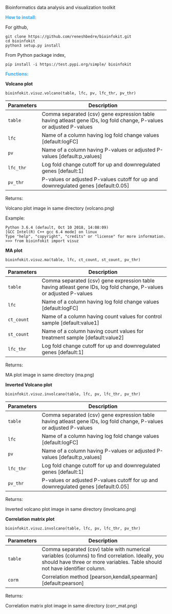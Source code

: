 Bioinformatics data analysis and visualization toolkit


**<span style="color:#33a8ff">How to install:</span>**

For github,

```
git clone https://github.com/reneshbedre/bioinfokit.git
cd bioinfokit
python3 setup.py install
```

From Python package index,

`pip install -i https://test.pypi.org/simple/ bioinfokit `

**<span style="color:#33a8ff">Functions:</span>**

<b>Volcano plot</b>

`bioinfokit.visuz.volcano(table, lfc, pv, lfc_thr, pv_thr)`

Parameters | Description
------------ | -------------
`table` |Comma separated (csv) gene expression table having atleast gene IDs, log fold change, P-values or adjusted P-values
`lfc` | Name of a column having log fold change values [default:logFC]
`pv` | Name of a column having P-values or adjusted P-values [default:p_values]
`lfc_thr` | Log fold change cutoff for up and downregulated genes [default:1]
`pv_thr` | P-values or adjusted P-values cutoff for up and downregulated genes [default:0.05]

Returns:

Volcano plot image in same directory (volcano.png)

Example:
```
Python 3.6.4 (default, Oct 10 2018, 14:08:09)
[GCC Intel(R) C++ gcc 6.4 mode] on linux
Type "help", "copyright", "credits" or "license" for more information.
>>> from bioinfokit import visuz

```


<b>MA plot</b>

`bioinfokit.visuz.ma(table, lfc, ct_count, st_count, pv_thr)`

Parameters | Description
------------ | -------------
`table` |Comma separated (csv) gene expression table having atleast gene IDs, log fold change, P-values or adjusted P-values
`lfc` | Name of a column having log fold change values [default:logFC]
`ct_count` | Name of a column having count values for control sample [default:value1]
`st_count` | Name of a column having count values for treatment sample [default:value2]
`lfc_thr` | Log fold change cutoff for up and downregulated genes [default:1]

Returns:

MA plot image in same directory (ma.png)


<b>Inverted Volcano plot</b>

`bioinfokit.visuz.involcano(table, lfc, pv, lfc_thr, pv_thr)`

Parameters | Description
------------ | -------------
`table` |Comma separated (csv) gene expression table having atleast gene IDs, log fold change, P-values or adjusted P-values
`lfc` | Name of a column having log fold change values [default:logFC]
`pv` | Name of a column having P-values or adjusted P-values [default:p_values]
`lfc_thr` | Log fold change cutoff for up and downregulated genes [default:1]
`pv_thr` | P-values or adjusted P-values cutoff for up and downregulated genes [default:0.05]

Returns:

Inverted volcano plot image in same directory (involcano.png)




<b>Correlation matrix plot</b>

`bioinfokit.visuz.involcano(table, lfc, pv, lfc_thr, pv_thr)`

Parameters | Description
------------ | -------------
`table` |Comma separated (csv) table with numerical variables (columns) to find correlation. Ideally, you should have three or more variables. Table should not have identifier column.
`corm` | Correlation method [pearson,kendall,spearman] [default:pearson]


Returns:

Correlation matrix plot image in same directory (corr_mat.png)